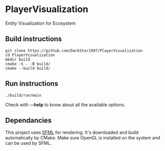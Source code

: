 # PlayerVisualization
Entity Visualization for Ecosystem

## Build instructions

```
git clone https://github.com/DarkStar1997/PlayerVisualization
cd PlayerVisualization
mkdir build
cmake -S . -B build/
cmake --build build/
```

## Run instructions
```
./build/run/main
```
Check with **--help**  to know about all the available options.

## Dependancies

This project uses [SFML](https://github.com/SFML/SFML) for rendering. It's downloaded and build automatically by CMake. Make sure OpenGL is installed on the system and can be used by SFML.
